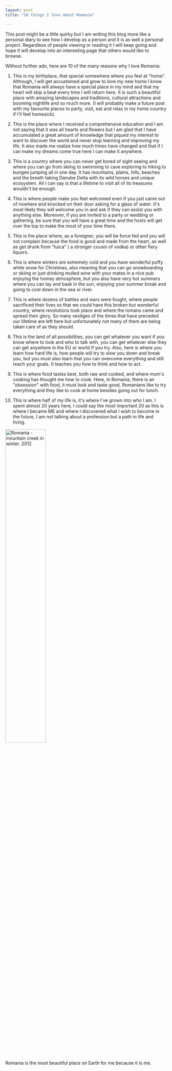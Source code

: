 ```yaml
---
layout: post
title: "10 things I love about Romania"

---
```


This post might be a little quirky but I am writing this blog more like a personal diary to see how I develop as a person and it is as well a personal project. Regardless of people viewing or reading it I will keep going and hope it will develop into an interesting page that others would like to browse.

Without further ado, here are 10 of the many reasons why I love Romania:

1. This is my birthplace, that special somewhere where you feel at "home". Although, I will get accustomed and grow to love my new home I know that Romania will always have a special place in my mind and that my heart will skip a beat every time I will return here. It is such a beautiful place with amazing landscapes and traditions, cultural attractions and booming nightlife and so much more. (I will probably make a future post with my favourite places to party, visit, eat and relax in my home country if I'll feel homesick).

2. This is the place where I received a comprehensive education and I am not saying that it was all hearts and flowers but I am glad that I have accumulated a great amount of knowledge that piqued my interest to want to discover the world and never stop learning and improving my life. It also made me realize how much times have changed and that if I can make my dreams come true here I can make it anywhere.

3. This is a country where you can never get bored of sight seeing and where you can go from skiing to swimming to cave exploring to hiking to bungee jumping all in one day. It has mountains, plains, hills, beaches and the breath taking Danube Delta with its wild horses and unique ecosystem. All I can say is that a lifetime to visit all of its treasures wouldn't be enough.

4. This is where people make you feel welcomed even if you just came out of nowhere and knocked on their door asking for a glass of water. It's most likely they will welcome you in and ask if they can assist you with anything else. Moreover, if you are invited to a party or wedding or gathering, be sure that you will have a great time and the hosts will get over the top to make the most of your time there.

5. This is the place where, as a foreigner, you will be force fed and you will not complain because the food is good and made from the heart, as well as get drunk from "tuica" ( a stronger cousin of vodka) or other fiery liquors.

6. This is where winters are extremely cold and you have wonderful puffy white snow for Christmas, also meaning that you can go snowboarding or skiing or just drinking mulled wine with your mates in a nice pub enjoying the homey atmosphere, but you also have very hot summers where you can lay and bask in the sun, enjoying your summer break and going to cool down in the sea or river.

7. This is where dozens of battles and wars were fought, where people sacrificed their lives so that we could have this broken but wonderful country, where revolutions took place and where the romans came and spread their glory. So many vestiges of the times that have preceded our lifetime are left here but unfortunately not many of them are being taken care of as they should.

8. This is the land of all possibilities, you can get whatever you want if you know where to look and who to talk with, you can get whatever else they can get anywhere in the EU or world if you try. Also, here is where you learn how hard life is, how people will try to slow you down and break you, but you must also learn that you can overcome everything and still reach your goals. It teaches you how to think and how to act.

9.  This is where food tastes best, both raw and cooked, and where mum's cooking has thought me how to cook. Here, in Romania, there is an "obsession" with food, it must look and taste good, Romanians like to try everything and they like to cook at home besides going out for lunch. 

10. This is where half of my life is, it's where I've grown into who I am. I spent almost 20 years here, I could say the most important 20 as this is where I became ME and where I discovered what I wish to become in the future, I am not talking about a profession but a path in life and living.

<img src="https://4.bp.blogspot.com/-7ysw7K0UEZU/UBA9rudn0vI/AAAAAAAAAK0/4w3WoncpD6o/s1600/DSC_0180.jpg" alt="Romania - mountain creek in winter. 2012"
	title="Romania - mountain creek in winter. 2012" width="50%" align="middle" />

Romania is the most beautiful place on Earth for me because it is me.

